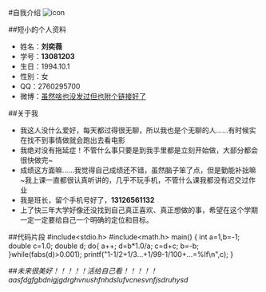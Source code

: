 #自我介绍
![icon](http://ww4.sinaimg.cn/mw690/9b6a9319jw1f1ed12h3eej20a10a1q3i.jpg)

##短小的个人资料
* 姓名：**刘奕薇**
* 学号：**13081203**
* 生日：1994.10.1
* 性别：女
* QQ：2760295700
* 微博：[虽然啥也没发过但也附个链接好了](http://weibo.com/p/1005052607452953/manage?from=page_100505&mod=TAB#place)

##关于我
* 我这人没什么爱好，每天都过得很无聊，所以我也是个无聊的人……有时候实在找不到事情做就会跑出去看电影
* 我绝对没有拖延症！不管什么事只要是到我手里都是立刻开始做，大部分都会很快做完~
* 成绩这方面嘛……我觉得自己成绩还不错，虽然脑子笨了点，但是勤能补拙嘛~我上课一直都很认真听讲的，几乎不玩手机，不管什么课我都没有迟交过作业
* 我是班长，留个手机号好了，**13126561132**
* 上了快三年大学好像还没找到自己真正喜欢、真正想做的事，希望在这个学期一定一定要给自己一个明确的定位和目标。

##代码片段
    #include<stdio.h>
    #include<math.h>
    main()
    {
	    int a=1,b=-1;
 	    double c=1.0;
	    double d;
	    do{
		    a++;
		    d=b*1.0/a;
		    c=d+c;
		    b=-b;
	    }while(fabs(d)>0.001);
	    printf("1-1/2+1/3…+1/99-1/100+…=%lf\n",c);
    }

##*未来很美好！！！！！活给自己看！！！！！aasfdgfgbdnigjgdrghvnushfnhdslufvcnesvnfjsdruhysd*
